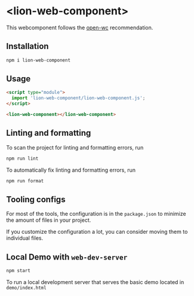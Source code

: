 # \<lion-web-component>

This webcomponent follows the [open-wc](https://github.com/open-wc/open-wc) recommendation.

## Installation

```bash
npm i lion-web-component
```

## Usage

```html
<script type="module">
  import 'lion-web-component/lion-web-component.js';
</script>

<lion-web-component></lion-web-component>
```

## Linting and formatting

To scan the project for linting and formatting errors, run

```bash
npm run lint
```

To automatically fix linting and formatting errors, run

```bash
npm run format
```


## Tooling configs

For most of the tools, the configuration is in the `package.json` to minimize the amount of files in your project.

If you customize the configuration a lot, you can consider moving them to individual files.

## Local Demo with `web-dev-server`

```bash
npm start
```

To run a local development server that serves the basic demo located in `demo/index.html`
